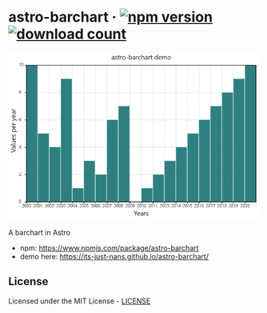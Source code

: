 # astro-barchart &middot; [![npm version](https://img.shields.io/npm/v/astro-barchart)](https://www.npmjs.org/package/astro-barchart) [![download count](https://img.shields.io/npm/dw/astro-barchart)](https://www.npmjs.org/package/astro-barchart)

[![astro-barchart demo](./demo/public/demo.png)](https://its-just-nans.github.io/astro-barchart/)

A barchart in Astro

- npm: <https://www.npmjs.com/package/astro-barchart>
- demo here: <https://its-just-nans.github.io/astro-barchart/>

## License

Licensed under the MIT License - [LICENSE](LICENSE)
